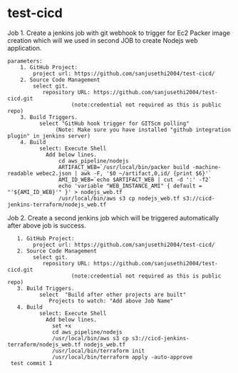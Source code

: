 # test-cicd
Job 1. Create a jenkins job with git webhook to trigger for Ec2 Packer image creation which will we used in second JOB to create Nodejs web application. 

    parameters:
        1. GitHub Project: 
            project url: https://github.com/sanjusethi2004/test-cicd/
        2. Source Code Management
            select git.
               repository URL: https://github.com/sanjusethi2004/test-cicd.git 
                        (note:credential not required as this is public repo)
        3. Build Triggers.
              select "GitHub hook trigger for GITScm polling"
                   (Note: Make sure you have installed "github integration plugin" in jenkins server)
        4. Build
              select: Execute Shell
                Add below lines.
                    cd aws_pipeline/nodejs
                    ARTIFACT_WEB=`/usr/local/bin/packer build -machine-readable webec2.json | awk -F, '$0 ~/artifact,0,id/ {print $6}'`
                    AMI_ID_WEB=`echo $ARTIFACT_WEB | cut -d ':' -f2`
                    echo 'variable "WEB_INSTANCE_AMI" { default = "'${AMI_ID_WEB}'" }' > nodejs_web.tf
                    /usr/local/bin/aws s3 cp nodejs_web.tf s3://cicd-jenkins-terraform/nodejs_web.tf

Job 2. Create a second jenkins job which will be triggered automatically after above job is success. 

       1. GitHub Project: 
            project url: https://github.com/sanjusethi2004/test-cicd/
       2. Source Code Management
            select git.
               repository URL: https://github.com/sanjusethi2004/test-cicd.git 
                        (note:credential not required as this is public repo)
       3. Build Triggers.
              select  "Build after other projects are built"
                 Projects to watch: "Add above Job Name"
       4. Build
              select: Execute Shell
                Add below lines.
                  set +x
                  cd aws_pipeline/nodejs
                  /usr/local/bin/aws s3 cp s3://cicd-jenkins-terraform/nodejs_web.tf nodejs_web.tf
                  /usr/local/bin/terraform init
                  /usr/local/bin/terraform apply -auto-approve
     test commit 1
